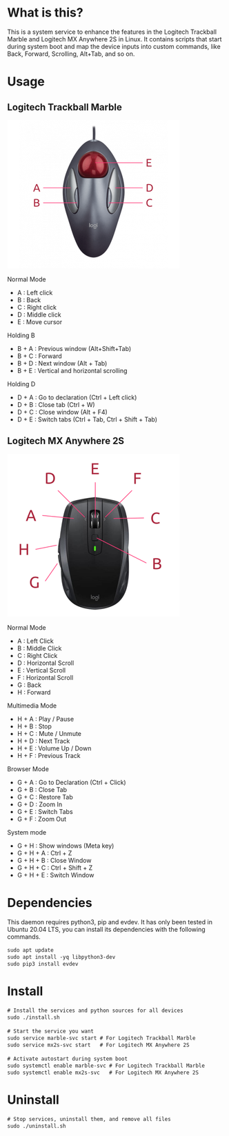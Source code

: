 # What is this?

This is a system service to enhance the features in the Logitech Trackball Marble and Logitech MX Anywhere 2S in Linux. It contains scripts that start during system boot and map the device inputs into custom commands, like Back, Forward, Scrolling, Alt+Tab, and so on.

# Usage

## Logitech Trackball Marble

![Buttons](images/keys_marble.png)

Normal Mode

- A : Left click
- B : Back
- C : Right click
- D : Middle click
- E : Move cursor

Holding B

- B + A : Previous window (Alt+Shift+Tab)
- B + C : Forward
- B + D : Next window (Alt + Tab)
- B + E : Vertical and horizontal scrolling

Holding D

- D + A : Go to declaration (Ctrl + Left click)
- D + B : Close tab (Ctrl + W)
- D + C : Close window (Alt + F4)
- D + E : Switch tabs (Ctrl + Tab, Ctrl + Shift + Tab)

## Logitech MX Anywhere 2S

![Buttons](images/keys_mx2s.png)

Normal Mode

- A : Left Click
- B : Middle Click
- C : Right Click
- D : Horizontal Scroll
- E : Vertical Scroll
- F : Horizontal Scroll
- G : Back
- H : Forward

Multimedia Mode

- H + A : Play / Pause
- H + B : Stop
- H + C : Mute / Unmute
- H + D : Next Track
- H + E : Volume Up / Down
- H + F : Previous Track

Browser Mode

- G + A : Go to Declaration (Ctrl + Click)
- G + B : Close Tab
- G + C : Restore Tab
- G + D : Zoom In
- G + E : Switch Tabs
- G + F : Zoom Out

System mode

- G + H : Show windows (Meta key)
- G + H + A : Ctrl + Z
- G + H + B : Close Window
- G + H + C : Ctrl + Shift + Z
- G + H + E : Switch Window

# Dependencies

This daemon requires python3, pip and evdev. It has only been tested in Ubuntu 20.04 LTS, you can install its dependencies with the following commands.

```shell
sudo apt update
sudo apt install -yq libpython3-dev
sudo pip3 install evdev
```

# Install

```shell
# Install the services and python sources for all devices
sudo ./install.sh

# Start the service you want
sudo service marble-svc start # For Logitech Trackball Marble
sudo service mx2s-svc start   # For Logitech MX Anywhere 2S

# Activate autostart during system boot
sudo systemctl enable marble-svc # For Logitech Trackball Marble
sudo systemctl enable mx2s-svc   # For Logitech MX Anywhere 2S
```

# Uninstall

```shell
# Stop services, uninstall them, and remove all files
sudo ./uninstall.sh
```
